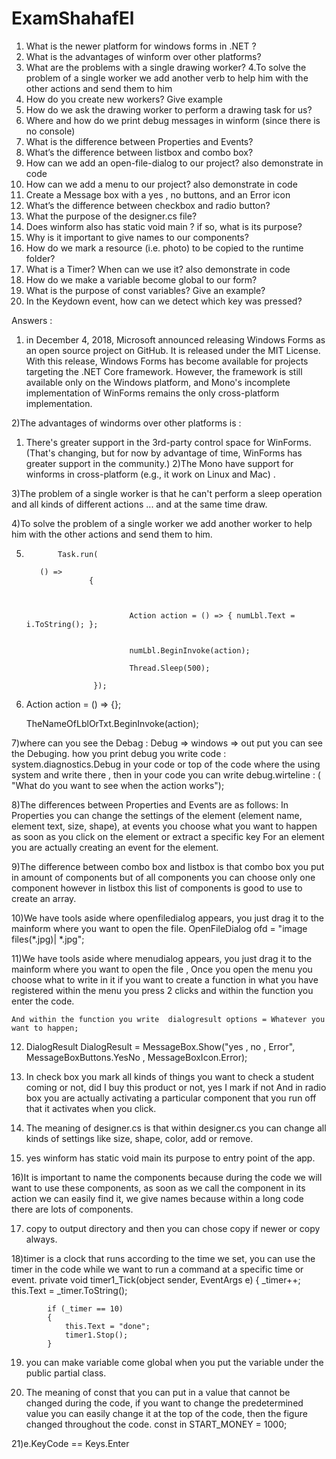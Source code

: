 # ExamShahafEl
1. What is the newer platform for windows forms in .NET ?
2. What is the advantages of winform over other platforms?
3. What are the problems with a single drawing worker?
4.To solve the problem of a single worker we add another verb to help him with the other actions and send them to him
5. How do you create new workers? Give example
6. How do we ask the drawing worker to perform a drawing task for us?
7. Where and how do we print debug messages in winform (since there is no console)
8. What is the difference between Properties and Events?
9. What’s the difference between listbox and combo box?
10. How can we add an open-file-dialog to our project? also demonstrate in code
11. How can we add a menu to our project? also demonstrate in code
12. Create a Message box with a yes , no buttons, and an Error icon
13. What’s the difference between checkbox and radio button?
14. What the purpose of the designer.cs file?
15. Does winform also has static void main ? if so, what is its purpose?
16. Why is it important to give names to our components?
17. How do we mark a resource (i.e. photo) to be copied to the runtime folder?
18. What is a Timer? When can we use it? also demonstrate in code
19. How do we make a variable become global to our form?
20. What is the purpose of const variables? Give an example?
21. In the Keydown event, how can we detect which key was pressed?

Answers : 
1) in December 4, 2018, Microsoft announced releasing Windows Forms as an open source project on GitHub. It is released under the MIT License. With this release, 
Windows Forms has become available for projects targeting the .NET Core framework. However, the framework is still available only on the Windows platform,
 and Mono's incomplete implementation of WinForms remains the only cross-platform implementation.


2)The advantages of windorms over other platforms is : 
1) There's greater support in the 3rd-party control space for WinForms. (That's changing, but for now by advantage of time, WinForms has greater support in the community.)
2)The Mono have support for winforms in cross-platform (e.g., it work on Linux and Mac) .


3)The problem of a single worker is that he can't perform a sleep operation and all kinds of different actions ... and at the same time draw.


4)To solve the problem of a single worker we add another worker to help him with the other actions and send them to him.


5) 
              Task.run(
		
		  () =>
               		 {
               	   
                   
 
                      		  Action action = () => { numLbl.Text = i.ToString(); };

                      
                      		  numLbl.BeginInvoke(action);

                      		  Thread.Sleep(500);
                    
              		  });


6) Action action = () => {};
	 
	TheNameOfLblOrTxt.BeginInvoke(action);


7)where can you see the Debag : Debug => windows => out put you can see the Debuging.
  how you print debug you write code : system.diagnostics.Debug in your code or top of the code  where the using system and write there , then in your code you can write debug.wirteline : ( "What do you want to see when the action works");


8)The differences between Properties and Events are as follows: In Properties you can change the settings of the element (element name, element text, size, shape), 
at events you choose what you want to happen as soon as you click on the element or extract a specific key For an element you are actually creating an event for the element.


9)The difference between combo box and listbox is that combo box you put in amount of components but of all components you can choose only one component however in listbox this list of components is good to use to create an array.


10)We have tools aside where openfiledialog appears, you just drag it to the mainform where you want to open the file.
   OpenFileDialog ofd = "image files(*.jpg)| *.jpg";


11)We have tools aside where menudialog appears, you just drag it to the mainform where you want to open the file , 
  Once you open the menu you choose what to write in it if you want to create a function in what you have registered within the menu you press 2 clicks and within the function you enter the code.
	
	And within the function you write  dialogresult options = Whatever you want to happen;

12)   DialogResult DialogResult = MessageBox.Show("yes , no , Error", MessageBoxButtons.YesNo , MessageBoxIcon.Error);








13) In check box you mark all kinds of things you want to check a student coming or not, did I buy this product or not, yes I mark if not
  And in radio box you are actually activating a particular component that you run off that it activates when you click.




14) The meaning of designer.cs is that within designer.cs you can change all kinds of settings like size, shape, color, add or remove.


15) yes winform has static void main its purpose to entry point of the app.


16)It is important to name the components because during the code we will want to use these components, as soon as we call the component in its action we can easily find it,
 we give names because within a long code there are lots of components.


17) copy to output directory and then you can chose copy if newer or copy always.


18)timer is a clock that runs according to the time we set, you can use the timer in the code while we want to run a command at a specific time or event.
	private void timer1_Tick(object sender, EventArgs e)
        {
            _timer++;
            this.Text = _timer.ToString();
            
            if (_timer == 10)
            {
                this.Text = "done";
                timer1.Stop();
            }



19) you can make variable come global when you put the variable under the public partial class.


20) The meaning of const that you can put in a value that cannot be changed during the code, if you want to change the predetermined value you can easily change it at the top of the code, then the figure changed throughout the code.
    const in START_MONEY = 1000;

21)e.KeyCode == Keys.Enter
